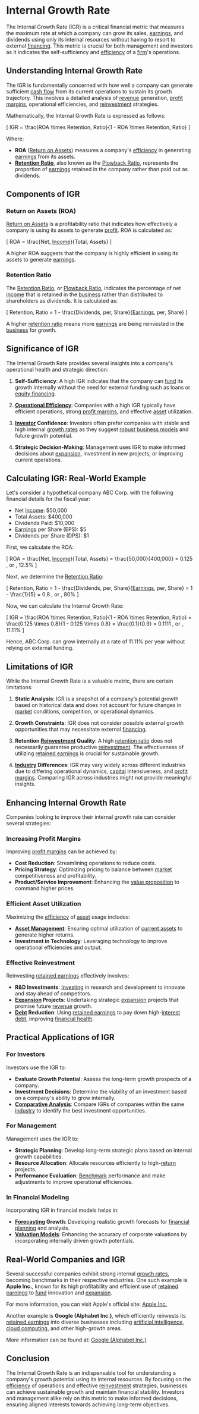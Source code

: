 # Internal Growth Rate

The Internal Growth Rate (IGR) is a critical financial metric that measures the maximum rate at which a company can grow its sales, [earnings](../e/earnings.md), and dividends using only its internal resources without having to resort to external [financing](../f/financing.md). This metric is crucial for both management and investors as it indicates the self-sufficiency and [efficiency](../e/efficiency.md) of a [firm](../f/firm.md)'s operations. 

## Understanding Internal Growth Rate

The IGR is fundamentally concerned with how well a company can generate sufficient [cash flow](../c/cash_flow.md) from its current operations to sustain its growth trajectory. This involves a detailed analysis of [revenue](../r/revenue.md) generation, [profit margins](../p/profit_margins_in_trading.md), operational efficiencies, and [reinvestment](../r/reinvestment.md) strategies.

Mathematically, the Internal Growth Rate is expressed as follows:

\[ IGR = \frac{ROA \times Retention\, Ratio}{1 - ROA \times Retention\, Ratio} \]

Where:
- **ROA** ([Return on Assets](../r/return_on_assets_(roa).md)) measures a company's [efficiency](../e/efficiency.md) in generating [earnings](../e/earnings.md) from its assets.
- **[Retention Ratio](../r/retention_ratio.md)**, also known as the [Plowback Ratio](../p/plowback_ratio.md), represents the proportion of [earnings](../e/earnings.md) retained in the company rather than paid out as dividends.

## Components of IGR

### Return on Assets (ROA)

[Return on Assets](../r/return_on_assets_(roa).md) is a profitability ratio that indicates how effectively a company is using its assets to generate [profit](../p/profit.md). ROA is calculated as:

\[ ROA = \frac{Net\, [Income](../i/income.md)}{Total\, Assets} \]

A higher ROA suggests that the company is highly efficient in using its assets to generate [earnings](../e/earnings.md).

### Retention Ratio

The [Retention Ratio](../r/retention_ratio.md), or [Plowback Ratio](../p/plowback_ratio.md), indicates the percentage of net [income](../i/income.md) that is retained in the [business](../b/business.md) rather than distributed to shareholders as dividends. It is calculated as:

\[ Retention\, Ratio = 1 - \frac{Dividends\, per\, Share}{[Earnings](../e/earnings.md)\, per\, Share} \]

A higher [retention ratio](../r/retention_ratio.md) means more [earnings](../e/earnings.md) are being reinvested in the [business](../b/business.md) for growth.

## Significance of IGR

The Internal Growth Rate provides several insights into a company's operational health and strategic direction:

1. **Self-Sufficiency**: A high IGR indicates that the company can [fund](../f/fund.md) its growth internally without the need for external funding such as loans or [equity financing](../e/equity_financing.md).
  
2. **[Operational Efficiency](../o/operational_efficiency_in_trading.md)**: Companies with a high IGR typically have efficient operations, strong [profit margins](../p/profit_margins_in_trading.md), and effective [asset](../a/asset.md) utilization.

3. **[Investor](../i/investor.md) Confidence**: Investors often prefer companies with stable and high internal [growth rates](../g/growth_rates_in_trading.md) as they suggest [robust](../r/robust.md) [business models](../b/business_models.md) and future growth potential.

4. **Strategic Decision-Making**: Management uses IGR to make informed decisions about [expansion](../e/expansion.md), investment in new projects, or improving current operations.

## Calculating IGR: Real-World Example

Let's consider a hypothetical company ABC Corp. with the following financial details for the fiscal year:

- Net [Income](../i/income.md): $50,000
- Total Assets: $400,000
- Dividends Paid: $10,000
- [Earnings](../e/earnings.md) per Share (EPS): $5
- Dividends per Share (DPS): $1

First, we calculate the ROA:

\[ ROA = \frac{Net\, [Income](../i/income.md)}{Total\, Assets} = \frac{50,000}{400,000} = 0.125 \, or \, 12.5\% \]

Next, we determine the [Retention Ratio](../r/retention_ratio.md):

\[ Retention\, Ratio = 1 - \frac{Dividends\, per\, Share}{[Earnings](../e/earnings.md)\, per\, Share} = 1 - \frac{1}{5} = 0.8 \, or \, 80\% \]

Now, we can calculate the Internal Growth Rate:

\[ IGR = \frac{ROA \times Retention\, Ratio}{1 - ROA \times Retention\, Ratio} = \frac{0.125 \times 0.8}{1 - 0.125 \times 0.8} = \frac{0.1}{0.9} = 0.1111 \, or \, 11.11\% \]

Hence, ABC Corp. can grow internally at a rate of 11.11% per year without relying on external funding.

## Limitations of IGR

While the Internal Growth Rate is a valuable metric, there are certain limitations:

1. **Static Analysis**: IGR is a snapshot of a company’s potential growth based on historical data and does not account for future changes in [market](../m/market.md) conditions, competition, or operational dynamics.

2. **Growth Constraints**: IGR does not consider possible external growth opportunities that may necessitate external [financing](../f/financing.md).

3. **Retention [Reinvestment](../r/reinvestment.md) Quality**: A high [retention ratio](../r/retention_ratio.md) does not necessarily guarantee productive [reinvestment](../r/reinvestment.md). The effectiveness of utilizing [retained earnings](../r/retained_earnings.md) is crucial for sustainable growth.

4. **[Industry](../i/industry.md) Differences**: IGR may vary widely across different industries due to differing operational dynamics, [capital](../c/capital.md) intensiveness, and [profit margins](../p/profit_margins_in_trading.md). Comparing IGR across industries might not provide meaningful insights.

## Enhancing Internal Growth Rate

Companies looking to improve their internal growth rate can consider several strategies:

### Increasing Profit Margins

Improving [profit margins](../p/profit_margins_in_trading.md) can be achieved by:

- **Cost Reduction**: Streamlining operations to reduce costs.
- **Pricing Strategy**: Optimizing pricing to balance between [market](../m/market.md) competitiveness and profitability.
- **Product/Service Improvement**: Enhancing the [value proposition](../v/value_proposition.md) to command higher prices.

### Efficient Asset Utilization

Maximizing the [efficiency](../e/efficiency.md) of [asset](../a/asset.md) usage includes:

- **[Asset Management](../a/asset_management.md)**: Ensuring optimal utilization of [current assets](../c/current_assets.md) to generate higher returns.
- **Investment in Technology**: Leveraging technology to improve operational efficiencies and output.

### Effective Reinvestment

Reinvesting [retained earnings](../r/retained_earnings.md) effectively involves:

- **R&D Investments**: [Investing](../i/investing.md) in research and development to innovate and stay ahead of competitors.
- **[Expansion](../e/expansion.md) Projects**: Undertaking strategic [expansion](../e/expansion.md) projects that promise future [revenue](../r/revenue.md) growth.
- **[Debt](../d/debt.md) Reduction**: Using [retained earnings](../r/retained_earnings.md) to pay down high-[interest](../i/interest.md) [debt](../d/debt.md), improving [financial health](../f/financial_health.md).

## Practical Applications of IGR

### For Investors

Investors use the IGR to:

- **Evaluate Growth Potential**: Assess the long-term growth prospects of a company.
- **Investment Decisions**: Determine the viability of an investment based on a company's ability to grow internally.
- **[Comparative Analysis](../c/comparative_analysis.md)**: Compare IGRs of companies within the same [industry](../i/industry.md) to identify the best investment opportunities.

### For Management

Management uses the IGR to:

- **Strategic Planning**: Develop long-term strategic plans based on internal growth capabilities.
- **Resource Allocation**: Allocate resources efficiently to high-[return](../r/return.md) projects.
- **Performance Evaluation**: [Benchmark](../b/benchmark.md) performance and make adjustments to improve operational efficiencies.

### In Financial Modeling

Incorporating IGR in financial models helps in:

- **[Forecasting](../f/forecasting.md) Growth**: Developing realistic growth forecasts for [financial planning](../f/financial_planning.md) and analysis.
- **[Valuation Models](../v/valuation_models.md)**: Enhancing the accuracy of corporate valuations by incorporating internally driven growth potentials.

## Real-World Companies and IGR

Several successful companies exhibit strong internal [growth rates](../g/growth_rates_in_trading.md), becoming benchmarks in their respective industries. One such example is **Apple Inc.**, known for its high profitability and efficient use of [retained earnings](../r/retained_earnings.md) to [fund](../f/fund.md) innovation and [expansion](../e/expansion.md).

For more information, you can visit Apple's official site: [Apple Inc.](https://www.apple.com/)

Another example is **Google (Alphabet Inc.)**, which efficiently reinvests its [retained earnings](../r/retained_earnings.md) into diverse businesses including [artificial intelligence](../a/artificial_intelligence_in_trading.md), [cloud computing](../c/cloud_computing_in_trading.md), and other high-growth areas.

More information can be found at: [Google (Alphabet Inc.)](https://www.abc.xyz/)

## Conclusion

The Internal Growth Rate is an indispensable tool for understanding a company's growth potential using its internal resources. By focusing on the [efficiency](../e/efficiency.md) of operations and effective [reinvestment](../r/reinvestment.md) strategies, businesses can achieve sustainable growth and maintain financial stability. Investors and management alike rely on this metric to make informed decisions, ensuring aligned interests towards achieving long-term objectives.